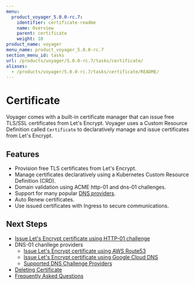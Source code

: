 ```yaml
---
menu:
  product_voyager_5.0.0-rc.7:
    identifier: certificate-readme
    name: Overview
    parent: certificate
    weight: 10
product_name: voyager
menu_name: product_voyager_5.0.0-rc.7
section_menu_id: tasks
url: /products/voyager/5.0.0-rc.7/tasks/certificate/
aliases:
  - /products/voyager/5.0.0-rc.7/tasks/certificate/README/
---
```


# Certificate

Voyager comes with a built-in certificate manager that can issue free TLS/SSL certificates from Let's Encrypt. Voyager uses a Custom Resource Definition called `Certificate` to declaratively manage and issue certificates from Let's Encrypt.

## Features
- Provision free TLS certificates from Let's Encrypt.
- Manage certificates declaratively using a Kubernetes Custom Resource Definition (CRD).
- Domain validation using ACME http-01 and dns-01 challenges.
- Support for many popular [DNS providers](/docs/tasks/certificate/providers.md).
- Auto Renew certificates.
- Use issued certificates with Ingress to secure communications.

## Next Steps
- [Issue Let's Encrypt certificate using HTTP-01 challenge](/docs/tasks/certificate/http.md)
- DNS-01 chanllege providers
  - [Issue Let's Encrypt certificate using AWS Route53](/docs/tasks/certificate/route53.md)
  - [Issue Let's Encrypt certificate using Google Cloud DNS](/docs/tasks/certificate/google-cloud.md)
  - [Supported DNS Challenge Providers](/docs/tasks/certificate/providers.md)
- [Deleting Certificate](/docs/tasks/certificate/delete.md)
- [Frequently Asked Questions](/docs/tasks/certificate/faq.md)
